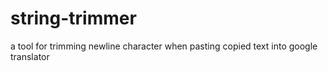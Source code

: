 # string-trimmer
a tool for trimming newline character when pasting copied text into google translator
